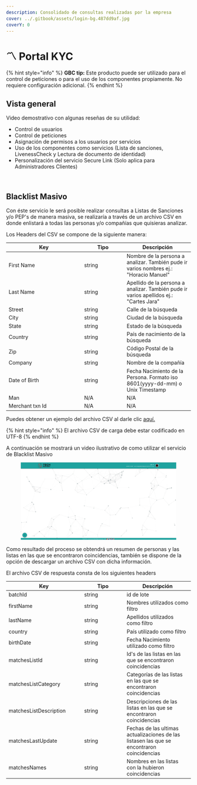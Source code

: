 ```yaml
---
description: Consolidado de consultas realizadas por la empresa
cover: ../.gitbook/assets/login-bg.487dd9af.jpg
coverY: 0
---
```


# 〽️ Portal KYC

{% hint style="info" %}
**GBC tip:** Este producto puede ser utilizado para el control de peticiones o para el uso de los componentes propiamente. No requiere configuración adicional.
{% endhint %}

## Vista general

Video demostrativo con algunas reseñas de su utilidad:

* Control de usuarios&#x20;
* Control de peticiones
* Asignación de permisos a los usuarios por servicios
* Uso de los componentes como  servicios (Lista de sanciones, LivenessCheck y Lectura de documento de identidad)
* Personalización del servicio Secure Link (Solo aplica para Administradores Clientes)

<figure><img src="../.gitbook/assets/1215.gif" alt=""><figcaption></figcaption></figure>



## Blacklist Masivo

Con éste servicio le será posible realizar consultas a Listas de Sanciones y/o PEP's de manera masiva, se realizaría a través de un archivo CSV en donde enlistará a todas las personas y/o compañías que quisieras analizar.

Los Headers del CSV se compone de la siguiente manera:

<table><thead><tr><th width="192">Key</th><th width="102">Tipo</th><th>Descripción</th></tr></thead><tbody><tr><td>First Name</td><td>string</td><td>Nombre de la persona a analizar. También pude ir varios nombres ej.: "Horacio Manuel"</td></tr><tr><td>Last Name</td><td>string</td><td>Apellido de la persona a analizar. También pude ir varios apellidos ej.: "Cartes Jara"</td></tr><tr><td>Street</td><td>string</td><td>Calle de la búsqueda</td></tr><tr><td>City</td><td>string</td><td>Ciudad de la búsqueda</td></tr><tr><td>State</td><td>string</td><td>Estado de la búsqueda</td></tr><tr><td>Country</td><td>string</td><td>País de nacimiento de la búsqueda</td></tr><tr><td>Zip</td><td>string</td><td>Código Postal de la búsqueda</td></tr><tr><td>Company</td><td>string</td><td>Nombre de la compañía</td></tr><tr><td>Date of Birth</td><td>string</td><td>Fecha Nacimiento de la Persona. Formato iso 8601(yyyy-dd-mm) o Unix Timestamp</td></tr><tr><td>Man</td><td>N/A</td><td>N/A</td></tr><tr><td>Merchant txn Id</td><td>N/A</td><td>N/A</td></tr></tbody></table>

Puedes obtener un ejemplo del archivo CSV al darle clic [aquí.](https://drive.google.com/file/d/1lJZBDYSYs-yBAyV4gi0w0ruiCCa\_TJtz/view?usp=drive\_link)

{% hint style="info" %}
El archivo CSV de carga debe estar codificado en UTF-8
{% endhint %}

A continuación se mostrará un video ilustrativo de como utilizar el servicio de Blacklist Masivo

<figure><img src="../.gitbook/assets/BlacklistBatch (1).gif" alt=""><figcaption></figcaption></figure>

Como resultado del proceso se obtendrá un resumen de personas y las listas en las que se encontraron coincidencias, también se dispone de la opción de descargar un archivo CSV con dicha información.

El archivo CSV de respuesta consta de los siguientes headers

<table><thead><tr><th width="192">Key</th><th width="102">Tipo</th><th>Descripción</th></tr></thead><tbody><tr><td>batchId</td><td>string</td><td>id de lote</td></tr><tr><td>firstName</td><td>string</td><td>Nombres utilizados como filtro</td></tr><tr><td>lastName</td><td>string</td><td>Apellidos utilizados como filtro</td></tr><tr><td>country</td><td>string</td><td>País utilizado como filtro</td></tr><tr><td>birthDate</td><td>string</td><td>Fecha Nacimiento utilizado como filtro</td></tr><tr><td>matchesListId</td><td>string</td><td>Id's de las listas en las que se encontraron coincidencias</td></tr><tr><td>matchesListCategory</td><td>string</td><td>Categorías de las listas en las que se encontraron coincidencias</td></tr><tr><td>matchesListDescription</td><td>string</td><td>Descripciones de las listas en las que se encontraron coincidencias</td></tr><tr><td>matchesLastUpdate</td><td>string</td><td>Fechas de las ultimas actualizaciones de las listasen las que se encontraron coincidencias</td></tr><tr><td>matchesNames</td><td>string</td><td>Nombres en las listas con la hubieron coincidencias</td></tr></tbody></table>
